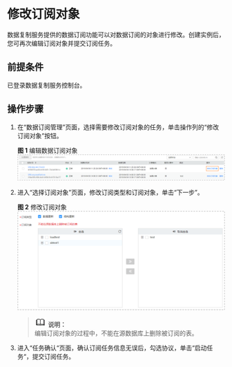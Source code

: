 # 修改订阅对象<a name="drs_15_0003"></a>

数据复制服务提供的数据订阅功能可以对数据订阅的对象进行修改。创建实例后，您可再次编辑订阅对象并提交订阅任务。

## 前提条件<a name="section16256919193311"></a>

已登录数据复制服务控制台。

## 操作步骤<a name="section87385521312"></a>

1.  在“数据订阅管理”页面，选择需要修改订阅对象的任务，单击操作列的“修改订阅对象”按钮。

    **图 1**  编辑数据订阅对象<a name="fig20676401087"></a>  
    ![](figures/编辑数据订阅对象.png "编辑数据订阅对象")

2.  进入“选择订阅对象”页面，修改订阅类型和订阅对象，单击“下一步”。

    **图 2**  修改订阅对象<a name="fig177141591110"></a>  
    ![](figures/修改订阅对象.png "修改订阅对象")

    >![](public_sys-resources/icon-note.gif) **说明：**   
    >编辑订阅对象的过程中，不能在源数据库上删除被订阅的表。  

3.  进入“任务确认“页面，确认订阅任务信息无误后，勾选协议，单击“启动任务“，提交订阅任务。

